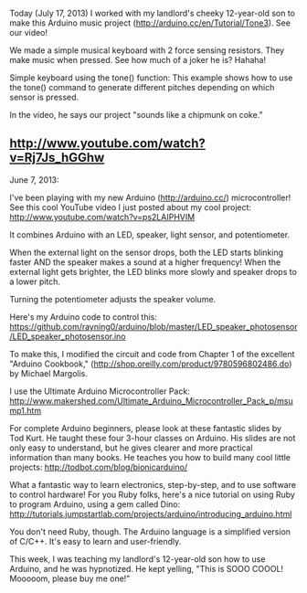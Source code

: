 Today (July 17, 2013) I worked with my landlord's cheeky 12-year-old son to make this Arduino music project (http://arduino.cc/en/Tutorial/Tone3). See our video!

We made a simple musical keyboard with 2 force sensing resistors. They make music when pressed. See how much of a joker he is? Hahaha!

Simple keyboard using the tone() function: This example shows how to use the tone() command to generate different pitches depending on which sensor is pressed.

In the video, he says our project "sounds like a chipmunk on coke."

http://www.youtube.com/watch?v=Rj7Js_hGGhw
-------------------------
June 7, 2013:

I've been playing with my new Arduino (http://arduino.cc/) microcontroller! See this cool YouTube video I just posted about my cool project: http://www.youtube.com/watch?v=ps2LAIPHVIM

It combines Arduino with an LED, speaker, light sensor, and potentiometer.

When the external light on the sensor drops, both the LED starts blinking faster AND the speaker makes a sound at a higher frequency! When the external light gets brighter, the LED blinks more slowly and speaker drops to a lower pitch.

Turning the potentiometer adjusts the speaker volume.

Here's my Arduino code to control this: https://github.com/rayning0/arduino/blob/master/LED_speaker_photosensor/LED_speaker_photosensor.ino

To make this, I modified the circuit and code from Chapter 1 of the excellent "Arduino Cookbook," (http://shop.oreilly.com/product/9780596802486.do) by Michael Margolis.

I use the Ultimate Arduino Microcontroller Pack: http://www.makershed.com/Ultimate_Arduino_Microcontroller_Pack_p/msump1.htm

For complete Arduino beginners, please look at these fantastic slides by Tod Kurt. He taught these four 3-hour classes on Arduino. His slides are not only easy to understand, but he gives clearer and more practical information than many books. He teaches you how to build many cool little projects: http://todbot.com/blog/bionicarduino/

What a fantastic way to learn electronics, step-by-step, and to use software to control hardware! For you Ruby folks, here's a nice tutorial on using Ruby to program Arduino, using a gem called Dino: http://tutorials.jumpstartlab.com/projects/arduino/introducing_arduino.html

You don't need Ruby, though. The Arduino language is a simplified version of C/C++. It's easy to learn and user-friendly. 

This week, I was teaching my landlord's 12-year-old son how to use Arduino, and he was hypnotized. He kept yelling, "This is SOOO COOOL! Mooooom, please buy me one!"
